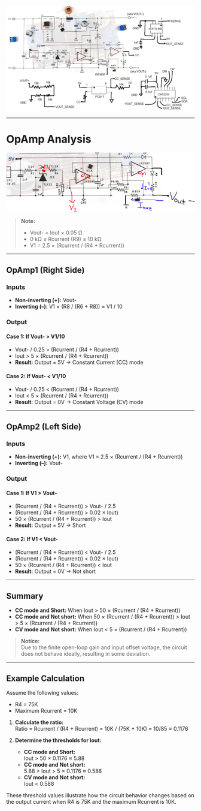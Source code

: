 ![Schematic Diagram](overall.png)

---

# OpAmp Analysis

![OpAmp Analysis Diagram](OpAmpanalysis.PNG)

> **Note:**
>
> - Vout- = Iout × 0.05 Ω  
> - 0 kΩ ≤ Rcurrent (R9) ≤ 10 kΩ  
> - V1 = 2.5 × (Rcurrent / (R4 + Rcurrent))

---

## OpAmp1 (Right Side)

### Inputs

- **Non-inverting (+):** Vout-
- **Inverting (–):** V1 × (R8 / (R6 + R8)) ≈ V1 / 10

### Output

#### Case 1: If Vout- > V1/10

- Vout- / 0.25 > (Rcurrent / (R4 + Rcurrent))
- Iout > 5 × (Rcurrent / (R4 + Rcurrent))
- **Result:** Output = 5V → Constant Current (CC) mode

#### Case 2: If Vout- < V1/10

- Vout- / 0.25 < (Rcurrent / (R4 + Rcurrent))
- Iout < 5 × (Rcurrent / (R4 + Rcurrent))
- **Result:** Output = 0V → Constant Voltage (CV) mode

---

## OpAmp2 (Left Side)

### Inputs

- **Non-inverting (+):** V1, where V1 = 2.5 × (Rcurrent / (R4 + Rcurrent))
- **Inverting (–):** Vout-

### Output

#### Case 1: If V1 > Vout-

- (Rcurrent / (R4 + Rcurrent)) > Vout- / 2.5  
- (Rcurrent / (R4 + Rcurrent)) > 0.02 × Iout)
- 50 × (Rcurrent / (R4 + Rcurrent)) > Iout
- **Result:** Output = 5V → Short

#### Case 2: If V1 < Vout-

- (Rcurrent / (R4 + Rcurrent)) < Vout- / 2.5  
- (Rcurrent / (R4 + Rcurrent)) < 0.02 × Iout)
- 50 × (Rcurrent / (R4 + Rcurrent)) < Iout
- **Result:** Output = 0V → Not short

---

## Summary

- **CC mode and Short:** When Iout > 50 × (Rcurrent / (R4 + Rcurrent))
- **CC mode and Not short:** When 50 × (Rcurrent / (R4 + Rcurrent)) > Iout > 5 × (Rcurrent / (R4 + Rcurrent))
- **CV mode and Not short:** When Iout < 5 × (Rcurrent / (R4 + Rcurrent))

> **Notice:**  
> Due to the finite open-loop gain and input offset voltage, the circuit does not behave ideally, resulting in some deviation.

---

## Example Calculation

Assume the following values:  
- R4 = 75K  
- Maximum Rcurrent = 10K

1. **Calculate the ratio:**  
   Ratio = Rcurrent / (R4 + Rcurrent) = 10K / (75K + 10K) = 10/85 ≈ 0.1176

2. **Determine the thresholds for Iout:**
   - **CC mode and Short:**  
     Iout > 50 × 0.1176 ≈ 5.88  
   - **CC mode and Not short:**  
     5.88 > Iout > 5 × 0.1176 ≈ 0.588  
   - **CV mode and Not short:**  
     Iout < 0.588

These threshold values illustrate how the circuit behavior changes based on the output current when R4 is 75K and the maximum Rcurrent is 10K.




